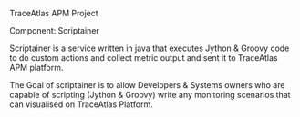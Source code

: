 TraceAtlas APM Project

Component: Scriptainer

Scriptainer is a service written in java that executes Jython & Groovy code to do custom actions and collect metric output and sent it to TraceAtlas APM platform.

The Goal of scriptainer is to allow Developers & Systems owners who are capable of scripting (Jython & Groovy) write any monitoring scenarios that can visualised on TraceAtlas Platform.